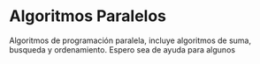 # Algoritmos Paralelos 
Algoritmos de programación paralela, incluye algoritmos de suma, busqueda y ordenamiento.
Espero sea de ayuda para algunos 
